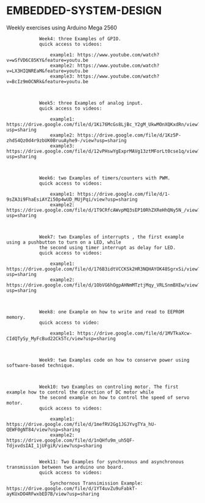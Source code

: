 # EMBEDDED-SYSTEM-DESIGN
Weekly exercises using Arduino Mega 2560 

                Week4: three Examples of GPIO. 
                quick access to videos: 
                   
                    example1: https://www.youtube.com/watch?v=wSfVD6C85KY&feature=youtu.be 
                    example2: https://www.youtube.com/watch?v=LX3HIQNREaM&feature=youtu.be
                    example3: https://www.youtube.com/watch?v=BcIz9mOCNRk&feature=youtu.be
                     
                     
                     
                Week5: three Examples of analog input.
                quick access to videos: 
                    
                    example1: https://drive.google.com/file/d/1Ki76McGs8LjBc_Y2gM_UkwMOnXQKxdRn/view?usp=sharing
                    example2: https://drive.google.com/file/d/1Kz5P-zhdS4Qz0d4r9zbUK0BruuAyhe9-/view?usp=sharing
                    example3: https://drive.google.com/file/d/12vPHswYgExprMAVg13ztMForLt0cse1q/view?usp=sharing
                    
                    
                    
                Week6: two Examples of timers/counters with PWM.
                quick access to videos: 
                    
                    example1: https://drive.google.com/file/d/1-9sZA3i9FhaEsiAYZi50p4wUD_MUjPqi/view?usp=sharing 
                    example2: https://drive.google.com/file/d/1T9CRfcAWvpMQ3sEP10RhZXReHhQNy5N_/view?usp=sharing
                    
       
       
                Week7: two Examples of interrupts , the first example using a pushbutton to turn on a LED, while
                the second using timer interrupt as delay for LED.
                quick access to videos:
                
                    example1: https://drive.google.com/file/d/176B3idtVCCKSk2HR3NQHAYOK48SgrxSi/view?usp=sharing 
                    example2: https://drive.google.com/file/d/1ObVG6hOgpAHNmMTztjMqy_VRLSnmBXEw/view?usp=sharing
                    
                    
                    
                Week8: one Example on how to write and read to EEPROM memory.
                quick access to video:
                    
                    example1: https://drive.google.com/file/d/1MVTkaXcw-CIdQTySy_MyFcBud22Ck5Tc/view?usp=sharing
                    
               
                    
                Week9: two Examples code on how to conserve power using software-based technique.
                
                
                
                Week10: two Examples on controling motor. The first example how to control the direction of DC motor while
                the second example on how to control the speed of servo motor.
                quick access to videos:
                
                    example1: https://drive.google.com/file/d/1mefRV2Gg1JGJYvgTYa_hU-QEWF0gNT84/view?usp=sharing
                    example2: https://drive.google.com/file/d/1nQHfu9m_uh5QF-TdjxvdsIAI_1jUFgiR/view?usp=sharing
                    
                    
                Week11: Two Examples for synchronous and asynchronous transmission between two arduino uno board.
                quick access to videos:
                    
                    Synchornous Transimission Example: https://drive.google.com/file/d/1YT4uvZu9uFabkT-ayKUxDO4RFwxbED7B/view?usp=sharing
                
